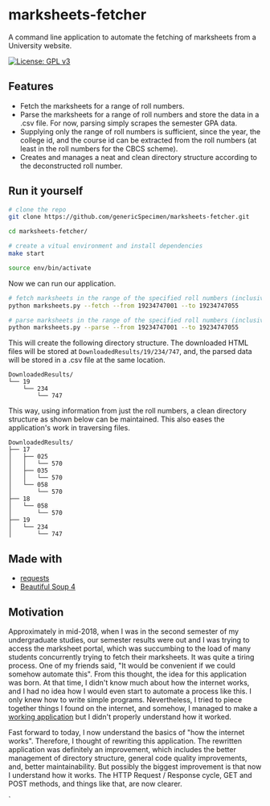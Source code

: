 # marksheets-fetcher

A command line application to automate the fetching of marksheets from a University website.

[![License: GPL v3](https://img.shields.io/badge/License-GPLv3-blue.svg)](https://www.gnu.org/licenses/gpl-3.0)

## Features

* Fetch the marksheets for a range of roll numbers.
* Parse the marksheets for a range of roll numbers and store the data in a .csv file. For now, parsing simply scrapes the semester GPA data.
* Supplying only the range of roll numbers is sufficient, since the year, the college id, and the course id can be extracted from the roll numbers (at least in the roll numbers for the CBCS scheme).
* Creates and manages a neat and clean directory structure according to the deconstructed roll number.

## Run it yourself

```bash
# clone the repo
git clone https://github.com/genericSpecimen/marksheets-fetcher.git 

cd marksheets-fetcher/

# create a vitual environment and install dependencies
make start

source env/bin/activate
```

Now we can run our application.

```bash
# fetch marksheets in the range of the specified roll numbers (inclusive)
python marksheets.py --fetch --from 19234747001 --to 19234747055

# parse marksheets in the range of the specified roll numbers (inclusive)
python marksheets.py --parse --from 19234747001 --to 19234747055

```

This will create the following directory structure. The downloaded HTML files will be stored at `DownloadedResults/19/234/747`, and, the parsed data will be stored in a .csv file at the same location.

```
DownloadedResults/
└── 19
    └── 234
        └── 747
```

This way, using information from just the roll numbers, a clean directory structure as shown below can be maintained. This also eases the application's work in traversing files.

```
DownloadedResults/
├── 17
│   ├── 025
│   │   └── 570
│   ├── 035
│   │   └── 570
│   └── 058
│       └── 570
├── 18
│   └── 058
│       └── 570
├── 19
│   └── 234
│       └── 747
```

## Made with

* [requests](https://docs.python-requests.org/en/master/)
* [Beautiful Soup 4](https://www.crummy.com/software/BeautifulSoup/)

## Motivation

Approximately in mid-2018, when I was in the second semester of my undergraduate studies, our semester results were out and I was trying to access the marksheet portal, which was succumbing to the load of many students concurrently trying to fetch their marksheets. It was quite a tiring process. One of my friends said, "It would be convenient if we could somehow automate this". From this thought, the idea for this application was born. At that time, I didn't know much about how the internet works, and I had no idea how I would even start to automate a process like this. I only knew how to write simple programs. Nevertheless, I tried to piece together things I found on the internet, and somehow, I managed to make a [working application](https://github.com/genericSpecimen/scrapy-scripts/tree/master/results) but I didn't properly understand how it worked.

Fast forward to today, I now understand the basics of "how the internet works". Therefore, I thought of rewriting this application. The rewritten application was definitely an improvement, which includes the better management of directory structure, general code quality improvements, and, better maintainability. But possibly the biggest improvement is that now I understand how it works. The HTTP Request / Response cycle, GET and POST methods, and things like that, are now clearer.

`
